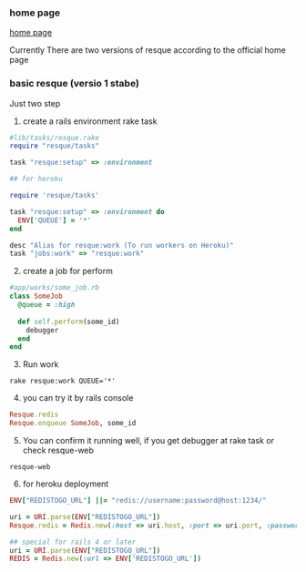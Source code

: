 ### home page

[home page](https://github.com/resque/resque)


Currently There are two versions of resque according to the official home page

### basic resque (versio 1 stabe)

Just two step

1)  create a rails environment rake task

```ruby
#lib/tasks/resque.rake
require "resque/tasks"

task "resque:setup" => :environment

## for heroku

require 'resque/tasks'

task "resque:setup" => :environment do
  ENV['QUEUE'] = '*'
end

desc "Alias for resque:work (To run workers on Heroku)"
task "jobs:work" => "resque:work"
```

2)  create a job for perform


```ruby
#app/works/some_job.rb
class SomeJob
  @queue = :high
  
  def self.perform(some_id)
    debugger
  end
end
```

3) Run work

```
rake resque:work QUEUE='*'
```

4) you can try it by rails console

```ruby
Resque.redis
Resque.enqueue SomeJob, some_id

```

5) You can confirm it running well, if you get debugger at rake task or check 
resque-web
```
resque-web
```

6) for heroku deployment

```ruby
ENV["REDISTOGO_URL"] ||= "redis://username:password@host:1234/"

uri = URI.parse(ENV["REDISTOGO_URL"])
Resque.redis = Redis.new(:host => uri.host, :port => uri.port, :password => uri.password, :thread_safe => true)

## special for rails 4 or later
uri = URI.parse(ENV["REDISTOGO_URL"])
REDIS = Redis.new(:url => ENV['REDISTOGO_URL'])
```




